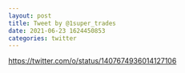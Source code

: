 ```yaml
--- 
layout: post 
title: Tweet by @1super_trades 
date: 2021-06-23 1624450853 
categories: twitter 
--- 
```

https://twitter.com/o/status/1407674936014127106